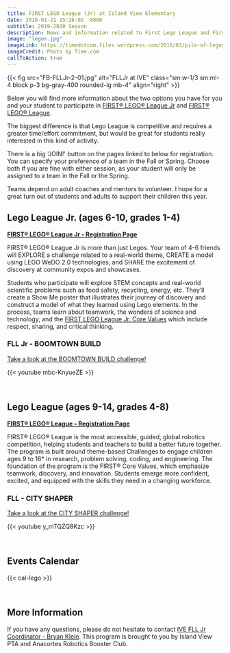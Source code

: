 ```yaml
---
title: FIRST LEGO League (Jr) at Island View Elementary
date: 2018-01-21 15:26:02 -0800
subtitle: 2019-2020 Season
description: News and information related to First Lego League and First Lego League Jr programs at Island View Elementary.
image: "legos.jpg"
imageLink: https://timedotcom.files.wordpress.com/2016/03/pile-of-legos-toys-kids-blocks.jpg
imageCredit: Photo by Time.com
callToAction: true
---
```


{{< fig src="FB-FLLJr-2-01.jpg" alt="FLLJr at IVE" class="sm:w-1/3 sm:ml-4 block p-3 bg-gray-400 rounded-lg mb-4" align="right" >}}

Below you will find more information about the two options you have for you and your student to participate in [FIRST® LEGO® League Jr](#lego-league-jr-ages-6-10-grades-1-4) and [FIRST® LEGO® League](#lego-league-ages-9-14-grades-4-8).

The biggest difference is that Lego League is competitive and requires a greater time/effort commitment, but would be great for students really interested in this kind of activity. 

There is a big 'JOIN!' button on the pages linked to below for registration.  You can specify your preference of a team in the Fall or Spring. Choose both if you are fine with either session, as your student will only be assigned to a team in the Fall or the Spring.

Teams depend on adult coaches and mentors to volunteer.  I hope for a great turn out of students and adults to support their children this year.

## Lego League Jr. (ages 6-10, grades 1-4)

**[FIRST® LEGO® League Jr - Registration Page](http://anacortesrobotics.org/programs/flljr/)**

FIRST® LEGO® League Jr is more than just Legos. Your team of 4-6 friends will EXPLORE a challenge related to a real-world theme, CREATE a model using LEGO WeDO 2.0 technologies, and SHARE the excitement of discovery at community expos and showcases.

Students who participate will explore STEM concepts and real-world scientific problems such as food safety, recycling, energy, etc. They’ll create a Show Me poster that illustrates their journey of discovery and construct a model of what they learned using Lego elements. In the process, teams learn about teamwork, the wonders of science and technology, and the [FIRST LEGO League Jr. Core Values](http://www.firstlegoleague.org/about-fll) which include respect, sharing, and critical thinking.

### FLL Jr - BOOMTOWN BUILD

[Take a look at the BOOMTOWN BUILD challenge!](https://www.firstinspires.org/robotics/flljr)

{{< youtube mbc-KnyueZE >}}

<br>

## Lego League (ages 9-14, grades 4-8)

**[FIRST® LEGO® League - Registration Page](http://anacortesrobotics.org/programs/fll/)**

FIRST® LEGO® League is the most accessible, guided, global robotics competition, helping students and teachers to build a better future together. The program is built around theme-based Challenges to engage children ages 9 to 16* in research, problem solving, coding, and engineering. The foundation of the program is the FIRST® Core Values, which emphasize teamwork, discovery, and innovation. Students emerge more confident, excited, and equipped with the skills they need in a changing workforce.

### FLL - CITY SHAPER

[Take a look at the CITY SHAPER challenge!](https://www.firstinspires.org/robotics/fll)

{{< youtube y_mTQZQ8Kzc >}}

<br>

## Events Calendar

{{< cal-lego >}}

<br>

## More Information

If you have any questions, please do not hesitate to contact [IVE FLL Jr Coordinator - Bryan Klein](mailto:lego@islandviewpta.org).
This program is brought to you by Island View PTA and Anacortes Robotics Booster Club.
